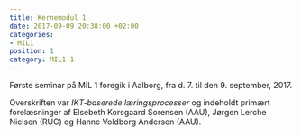 ```yaml
---
title: Kernemodul 1
date: 2017-09-09 20:38:00 +02:00
categories:
- MIL1
position: 1
category: MIL1.1
---
```


Første seminar på MIL 1 foregik i Aalborg, fra d. 7. til den 9. september, 2017.

Overskriften var *IKT-baserede læringsprocesser* og indeholdt primært forelæsninger af Elsebeth Korsgaard Sorensen (AAU), Jørgen Lerche Nielsen (RUC) og Hanne Voldborg Andersen (AAU).